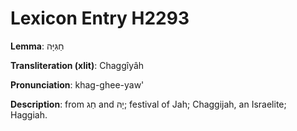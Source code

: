 # Lexicon Entry H2293

**Lemma**: חַגִּיָּה

**Transliteration (xlit)**: Chaggîyâh

**Pronunciation**: khag-ghee-yaw'

**Description**:
from חַג and יָהּ; festival of Jah; Chaggijah, an Israelite; Haggiah.

